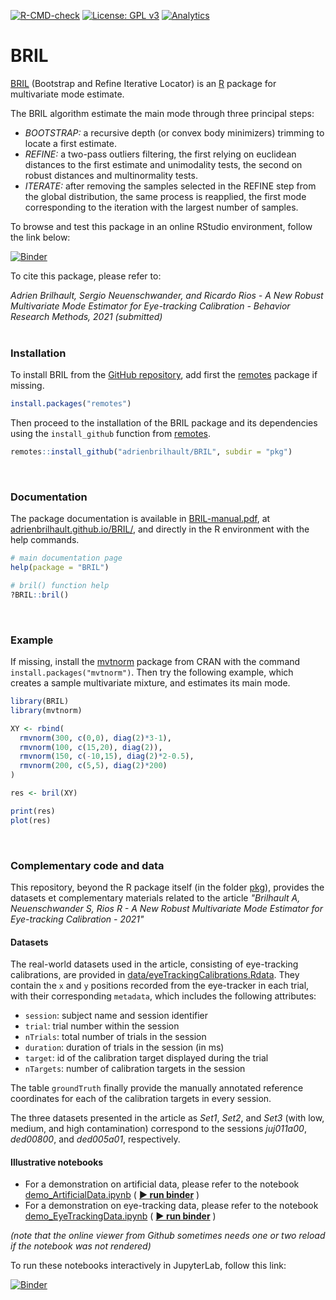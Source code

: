 <!-- badges: start -->
[![R-CMD-check](https://github.com/adrienbrilhault/BRIL/workflows/R-CMD-check/badge.svg)](https://github.com/adrienbrilhault/BRIL/actions)
[![License: GPL v3](https://img.shields.io/badge/License-GPL%20v3-blue.svg)](pkg/LICENSE)
[![Analytics](https://ga-beacon.appspot.com/UA-200250973-1/Github-Readme?pixel)](https://github.com/igrigorik/ga-beacon)
<!-- badges: end -->
# BRIL

[BRIL](https://github.com/adrienbrilhault/BRIL) (Bootstrap and Refine Iterative Locator) is an [R](https://www.r-project.org) package for multivariate mode estimate.

The BRIL algorithm estimate the main mode through three principal steps:

- *BOOTSTRAP:* a recursive depth (or convex body minimizers) trimming to locate a first estimate.
- *REFINE:* a two-pass outliers filtering, the first relying on euclidean distances to the first estimate and unimodality tests, the second on robust distances and multinormality tests.
- *ITERATE:* after removing the samples selected in the REFINE step from the global distribution, the same process is reapplied, the first mode corresponding to the iteration with the largest number of samples.

To browse and test this package in an online RStudio environment, follow the link below: 

[![Binder](https://tinyurl.com/badgeRStudio)](https://mybinder.org/v2/gh/adrienbrilhault/BRIL/HEAD?urlpath=rstudio)


To cite this package, please refer to:

*Adrien Brilhault, Sergio Neuenschwander, and Ricardo Rios - A New Robust Multivariate Mode Estimator for Eye-tracking Calibration - Behavior Research Methods, 2021 (submitted)*
<br><br>


### Installation

To install BRIL from the [GitHub repository](https://github.com/adrienbrilhault/BRIL), add first the [remotes](https://github.com/r-lib/remotes) package if missing.

```r
install.packages("remotes")
```

Then proceed to the installation of the BRIL package and its dependencies
using the `install_github` function from 
[remotes](https://github.com/r-lib/remotes).

```r
remotes::install_github("adrienbrilhault/BRIL", subdir = "pkg")
```
<br>

### Documentation

The package documentation is available in [BRIL-manual.pdf](https://github.com/adrienbrilhault/BRIL/raw/master/BRIL-manual.pdf), at [adrienbrilhault.github.io/BRIL/](https://adrienbrilhault.github.io/BRIL/), and directly in the R environment with the help commands.

```r
# main documentation page
help(package = "BRIL")

# bril() function help
?BRIL::bril()
```
<br>

### Example

If missing, install the [mvtnorm](https://CRAN.R-project.org/package=mvtnorm)
package from CRAN with the command `install.packages("mvtnorm")`. Then try the
following example, which creates a sample multivariate mixture, and estimates
its main mode.  

```r
library(BRIL)
library(mvtnorm)

XY <- rbind(
  rmvnorm(300, c(0,0), diag(2)*3-1),
  rmvnorm(100, c(15,20), diag(2)),
  rmvnorm(150, c(-10,15), diag(2)*2-0.5),
  rmvnorm(200, c(5,5), diag(2)*200)
)

res <- bril(XY)

print(res)
plot(res)
```
<br>

### Complementary code and data

This repository, beyond the R package itself (in the folder [pkg](https://github.com/adrienbrilhault/BRIL/blob/master/pkg)), provides the datasets et complementary materials related to the article *"Brilhault A, Neuenschwander S, Rios R - A New Robust Multivariate Mode Estimator for Eye-tracking Calibration - 2021"*

#### Datasets

The real-world datasets used in the article, consisting of eye-tracking 
calibrations, are provided in [data/eyeTrackingCalibrations.Rdata](https://github.com/adrienbrilhault/BRIL/raw/master/data/eyeTrackingCalibrations.Rdata).
They contain the `x` and `y` positions recorded from the eye-tracker in each trial,
with their corresponding `metadata`, which includes the following attributes:

- `session`: subject name and session identifier
- `trial`: trial number within the session
- `nTrials`: total number of trials in the session
- `duration`: duration of trials in the session (in ms)
- `target`: id of the calibration target displayed during the trial
- `nTargets`: number of calibration targets in the session

The table `groundTruth` finally provide the manually annotated reference 
coordinates for each of the calibration targets in every session.

The three datasets presented in the article as *Set1*, *Set2*, and *Set3* (with 
low, medium, and high contamination) correspond to the sessions *juj011a00*, 
*ded00800*, and *ded005a01*, respectively.

#### Illustrative notebooks

- For a demonstration on artificial data, please refer to the 
notebook [demo_ArtificialData.ipynb](demo_ArtificialData.ipynb) 
( **[▶️ run binder](https://mybinder.org/v2/gh/adrienbrilhault/BRIL/HEAD?filepath=demo_ArtificialData.ipynb)** )
- For a demonstration on eye-tracking data, please refer to the
notebook [demo_EyeTrackingData.ipynb](demo_EyeTrackingData.ipynb) 
( **[▶️ run binder](https://mybinder.org/v2/gh/adrienbrilhault/BRIL/HEAD?filepath=demo_EyeTrackingData.ipynb)** )

*(note that the online viewer from Github sometimes needs one or two reload if the notebook was not rendered)*

To run these notebooks interactively in JupyterLab, follow this link:

[![Binder](https://tinyurl.com/badgeJupyterLab)](https://mybinder.org/v2/gh/adrienbrilhault/BRIL/HEAD?urlpath=lab)
